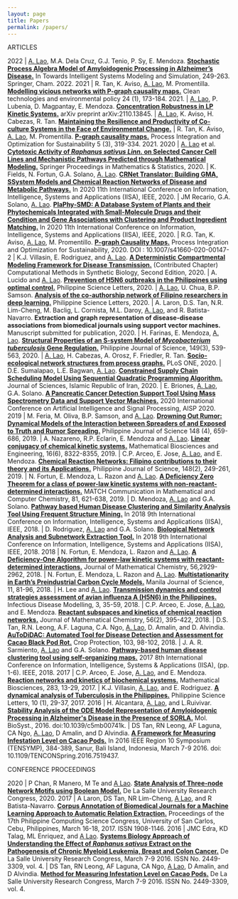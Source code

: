 ```yaml
---
layout: page
title: Papers
permalink: /papers/
---
```


ARTICLES

2022 | <u>A. Lao</u>, M.A. Dela Cruz, G.J. Tenio, P. Sy, E. Mendoza. [**Stochastic Process Algebra Model of Amyloidogenic Processing in Alzheimer’s Disease.**](https://link.springer.com/chapter/10.1007/978-3-030-79606-8_18) In Towards Intelligent Systems Modeling and Simulation, 249-263. Springer, Cham. 2022.
2021 | R. Tan, K. Aviso, <u>A. Lao</u>, M. Promentilla. [**Modelling vicious networks with P-graph causality maps.**](https://link.springer.com/article/10.1007/s10098-021-02096-x) Clean technologies and environmental policy 24 (1), 173-184. 2021.
| <u>A. Lao</u>, P. Lubenia, D. Magpantay, E. Mendoza. [**Concentration Robustness in LP Kinetic Systems.**](https://arxiv.org/pdf/2110.13845.pdf) arXiv preprint arXiv:2110.13845.
| <u>A. Lao</u>, K. Aviso, H. Cabezas, R. Tan. [**Maintaining the Resilience and Productivity of Co-culture Systems in the Face of Environmental Change.**](https://assets.researchsquare.com/files/rs-856052/v1/e6bffec7-2219-479e-aaaa-52ee7ef110dc.pdf?c=1632234919)
| R. Tan, K. Aviso, <u>A. Lao</u>, M. Promentilla. [**P-graph causality maps.**](https://link.springer.com/article/10.1007/s41660-020-00147-2) Process Integration and Optimization for Sustainability 5 (3), 319-334. 2021.
2020 | <u>A. Lao</u> et al. [**Cytotoxic Activity of _Raphanus sativus Linn._ on Selected Cancer Cell Lines and Mechanistic Pathways Predicted through Mathematical Modeling.**](https://www.springerprofessional.de/en/cytotoxic-activity-of-raphanus-sativus-linn-on-selected-cancer-c/19249180) Springer Proceedings in Mathematics & Statistics, 2020.
| K. Fields, N. Fortun, G.A. Solano, <u>A. Lao</u>. [**CRNet Translator: Building GMA, SSystem Models and Chemical Reaction Networks of Disease and Metabolic Pathways.**](https://ieeexplore.ieee.org/document/9284412) In 2020 11th International Conference on Information, Intelligence, Systems and Applications (IISA), IEEE, 2020.
| JM Recario, G.A. Solano, <u>A. Lao</u>. [**PlaPhy-SMD: A Database System of Plants and their Phytochemicals Integrated with Small-Molecule Drugs and their Condition and Gene Associations with Clustering and Product Ingredient Matching.**](https://ieeexplore.ieee.org/document/9284382) In 2020 11th International Conference on Information, Intelligence, Systems and Applications (IISA), IEEE, 2020.
| R.G. Tan, K. Aviso, <u>A. Lao</u>, M. Promentillo. [**P-graph Causality Maps.**](https://link.springer.com/article/10.1007/s41660-020-00147-2) Process Integration and Optimization for Sustainability, 2020. DOI : 10.1007/s41660-020-00147-2
| K.J. Villasin, E. Rodriguez, and <u>A. Lao</u>. [**A Deterministic Compartmental Modeling Framework for Disease Transmission.**](https://link.springer.com/protocol/10.1007/978-1-0716-0822-7_12) (Contributed Chapter) Computational Methods in Synthetic Biology, Second Edition, 2020.
| A. Lucido and <u>A. Lao</u>. [**Prevention of H5N6 outbreaks in the Philippines using optimal control.**](https://www.philsciletters.net/2020-158/) Philippine Science Letters, 2020.
| <u>A. Lao</u>, U. Chua, B.P. Samson. [**Analysis of the co-authorship network of Filipino researchers in deep learning.**](https://philsciletters.net/2020-148/) Philippine Science Letters, 2020.
| A. Laron, D.S. Tan, N.R. Lim-Cheng, M. Baclig, L. Cornista, M.L. Daroy, <u>A. Lao</u>, and R. Batista-Navarro. **Extraction and graph representation of disease-disease associations from biomedical journals using support vector machines.** Manuscript submitted for publication, 2020.
| H. Farinas, E. Mendoza, <u>A. Lao</u>. [**Structural Properties of an S-system Model of _Mycobacterium tuberculosis_ Gene Regulation.**](https://philjournalsci.dost.gov.ph/publication/regular-issues/past-issues/98-vol-149-no-3-september-2020/1206-structural-properties-of-an-s-system-model-of-mycobacterium-tuberculosis-gene-regulation) Philippine Journal of Science, 149(3), 539-563, 2020.
| <u>A. Lao</u>, H. Cabezas, A. Orosz, F. Friedler, R. Tan. [**Socio-ecological network structures from process graphs.**](https://journals.plos.org/plosone/article?id=10.1371/journal.pone.0232384) PLoS ONE, 2020.
| D.E. Sumalapao, L.E. Bagwan, <u>A. Lao</u>. [**Constrained Supply Chain Scheduling Model Using Sequential Quadratic Programming Algorithm.**](https://jsciences.ut.ac.ir/article_76873.html) Journal of Sciences, Islamic Republic of Iran, 2020.
| E. Briones, <u>A. Lao</u>, G.A. Solano. [**A Pancreatic Cancer Detection Support Tool Using Mass Spectrometry Data and Support Vector Machines.**](https://ieeexplore.ieee.org/document/9073503) 2020 International Conference on Artificial Intelligence and Signal Processing, AISP 2020.
2019 | M. Feria, M. Oliva, B.P. Samson, and <u>A. Lao</u>. [**Drowning Out Rumor: Dynamical Models of the Interaction between Spreaders of and Exposed to Truth and Rumor Spreading.**](https://philjournalsci.dost.gov.ph/publication/regular-issues/past-issues/95-vol-148-no-4-december-2019/1130-drowning-out-rumor-dynamical-models-of-the-interaction-between-spreaders-of-and-exposed-to-truth-and-rumor-spreading) Philippine Journal of Science 148 (4), 659-686, 2019.
| A. Nazareno, R.P. Eclarin, E. Mendoza and <u>A. Lao</u>. [**Linear conjugacy of chemical kinetic systems.**](https://www.aimspress.com/article/id/4207) Mathematical Biosciences and Engineering, 16(6), 8322-8355, 2019.
| C.P. Arceo, E. Jose, <u>A. Lao</u>, and E. Mendoza. [**Chemical Reaction Networks: Filipino contributions to their theory and its Applications.**](https://philjournalsci.dost.gov.ph/publication/regular-issues/past-issues/87-vol-148-no-2-june-2019/980-chemical-reaction-networks-filipino-contributions-to-their-theory-and-its-applications) Philippine Journal of Science, 148(2), 249-261, 2019.
| N. Fortun, E. Mendoza, L. Razon and <u>A. Lao</u>. [**A Deficiency Zero Theorem for a class of power-law kinetic systems with non-reactant-determined interactions.**](https://match.pmf.kg.ac.rs/electronic_versions/Match81/n3/match81n3_621-638.pdf) MATCH Communication in Mathematical and Computer Chemistry, 81, 621-638, 2019.
| D. Mendoza, <u>A. Lao</u> and G.A. Solano. [**Pathway based Human Disease Clustering and Similarity Analysis Tool Using Frequent Structure Mining.**](https://ieeexplore.ieee.org/document/8633639) In 2018 9th International Conference on Information, Intelligence, Systems and Applications (IISA), IEEE, 2018.
| D. Rodriguez, <u>A. Lao</u> and G.A. Solano. [**Biological Network Analysis and Subnetwork Extraction Tool.**](https://ieeexplore.ieee.org/document/8633646) In 2018 9th International Conference on Information, Intelligence, Systems and Applications (IISA), IEEE, 2018.
2018 | N. Fortun, E. Mendoza, L. Razon and <u>A. Lao</u>. [**A Deficiency-One Algorithm for power-law kinetic systems with reactant-determined interactions.**](https://link.springer.com/article/10.1007/s10910-018-0925-2) Journal of Mathematical Chemistry, 56,2929-2962, 2018.
| N. Fortun, E. Mendoza, L. Razon and <u>A. Lao</u>. [**Multistationarity in Earth’s Preindustrial Carbon Cycle Models.**](https://www.dlsu.edu.ph/research/publishing-house/journals/manila-journal-of-science/mjs11-9/) Manila Journal of Science, 11, 81-96, 2018.
| H. Lee and <u>A. Lao</u>. [**Transmission dynamics and control strategies assessment of avian influenza A (H5N6) in the Philippines.**](https://www.sciencedirect.com/science/article/pii/S2468042717300593) Infectious Disease Modelling, 3, 35-59, 2018.
| C.P. Arceo, E. Jose, <u>A. Lao</u>, and E. Mendoza. [**Reactant subspaces and kinetics of chemical reaction networks.**](https://link.springer.com/article/10.1007/s10910-017-0809-x) Journal of Mathematical Chemistry, 56(2), 395-422, 2018.
| D.S. Tan, R.N. Leong, A.F. Laguna, C.A. Ngo, <u>A. Lao</u>, D. Amalin, and D. Alvindia. [**AuToDiDAC: Automated Tool for Disease Detection and Assessment for Cacao Black Pod Rot.**](https://www.sciencedirect.com/science/article/pii/S0261219417302867) Crop Protection, 103, 98-102, 2018.
| J. A. R. Sarmiento, <u>A. Lao</u> and G.A. Solano. [**Pathway-based human disease clustering tool using self-organizing maps.**](https://ieeexplore.ieee.org/document/8316389) 2017 8th International Conference on Information, Intelligence, Systems & Applications (IISA), (pp. 1-6). IEEE, 2018.
2017 | C.P. Arceo, E. Jose, <u>A. Lao</u>, and E. Mendoza. [**Reaction networks and kinetics of biochemical systems.**](https://www.sciencedirect.com/science/article/pii/S0025556416302486?via%3Dihub) Mathematical Biosciences, 283, 13-29, 2017.
| K.J. Villasin, <u>A. Lao</u>, and E. Rodriguez. [**A dynamical analysis of Tuberculosis in the Philippines.**](https://www.philsciletters.net/2017-29/) Philippine Science Letters, 10 (1), 29-37, 2017.
2016 | H. Alcantara, <u>A. Lao</u>, and L.Ruivivar. [**Stability Analysis of the ODE Model Representation of Amyloidogenic Processing in Alzheimer's Disease in the Presence of SORLA.**](https://pubs.rsc.org/en/content/articlelanding/2016/MB/c5mb00741k) Mol. BioSyst., 2016. doi:10.1039/c5mb00741k.
| DS Tan, RN Leong, AF Laguna, CA Ngo, <u>A. Lao</u>, D Amalin, and D Alvindia. [**A Framework for Measuring Infestation Level on Cacao Pods.**](https://ieeexplore.ieee.org/document/7519437) In 2016 IEEE Region 10 Symposium (TENSYMP), 384-389, Sanur, Bali Island, Indonesia, March 7-9 2016. doi: 10.1109/TENCONSpring.2016.7519437.

CONFERENCE PROCEEDINGS

2020 | P Chan, R Manero, M Te and <u>A Lao</u>. [**State Analysis of Three-node Network Motifs using Boolean Model.**](https://www.dlsu.edu.ph/wp-content/uploads/pdf/conferences/research-congress-proceedings/2020/FNH-15.pdf) De La Salle University Research Congress, 2020.
2017 | A Laron, DS Tan, NR Lim-Cheng, <u>A Lao</u>, and R Batista-Navarro. [**Corpus Annotation of Biomedical Journals for a Machine Learning Approach to Automatic Relation Extraction.**](https://sites.google.com/a/dcs.upd.edu.ph/csp-proceedings/Home/pcsc-2017) Proceedings of the 17th Philippine Computing Science Congress, University of San Carlos, Cebu, Philippines, March 16-18, 2017. ISSN 1908-1146.
2016 | JMC Edra, KD Talag, ML Enriquez, and <u>A Lao</u>. [**Systems Biology Approach of Understanding the Effect of _Raphanus sativus_ Extract on the Pathogenesis of Chronic Myeloid Leukemia, Breast and Colon Cancer.**](https://www.dlsu.edu.ph/wp-content/uploads/pdf/conferences/research-congress-proceedings/2016/FNH/FNH-I-03.pdf) De La Salle University Research Congress, March 7-9 2016. ISSN No. 2449-3309, vol. 4.
| DS Tan, RN Leong, AF Laguna, CA Ngo, <u>A Lao</u>, D Amalin, and D Alvindia. [**Method for Measuring Infestation Level on Cacao Pods.**](https://www.dlsu.edu.ph/wp-content/uploads/pdf/conferences/research-congress-proceedings/2016/FNH/FNH-I-02.pdf) De La Salle University Research Congress, March 7-9 2016. ISSN No. 2449-3309, vol. 4.